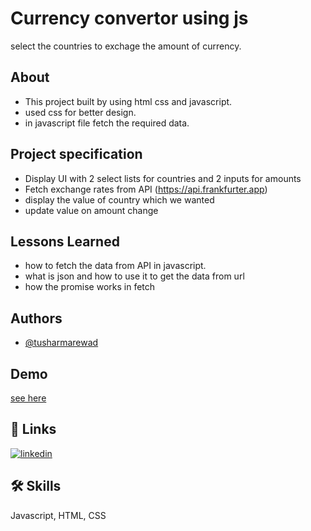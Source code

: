 
# Currency convertor using js

select the countries to exchage the amount of currency.


## About

- This project built by using html css and javascript.
- used css for better design. 
- in javascript file fetch the required data. 


## Project specification 

- Display UI with 2 select lists for countries and 2 inputs for amounts
- Fetch exchange rates from API (https://api.frankfurter.app)
- display the value of country which we wanted
- update value on amount change



## Lessons Learned
- how to fetch the data from API in javascript.
- what is json and how to use it to get the data from url
- how the promise works in fetch


## Authors

- [@tusharmarewad](https://github.com/tusharmarewad)


## Demo
[see here](https://glistening-cocada-18e641.netlify.app)

## 🔗 Links

[![linkedin](https://img.shields.io/badge/linkedin-0A66C2?style=for-the-badge&logo=linkedin&logoColor=white)](https://linkedin.com/in/tushar-marewad-bb0971230)



## 🛠 Skills
Javascript, HTML, CSS

